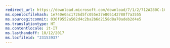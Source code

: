 ```yaml
---
redirect_url: https://download.microsoft.com/download/7/1/2/712A280C-1C66-4EF9-8DC3-88EE43BEA3D4/Azure_Information_Protection_End_User_Adoption_Guide_EN_US.pdf
ms.openlocfilehash: 1e740e0ac1726d5fc055e37e805142788f7a3555
ms.sourcegitcommit: 036f9552a502d4c2ba2b6d2158d8a70adeb2d4e5
ms.translationtype: HT
ms.contentlocale: it-IT
ms.lasthandoff: 10/12/2017
ms.locfileid: "23153937"
---
```


